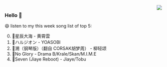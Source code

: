 <img align="right"  src="https://github-readme-stats.vercel.app/api/top-langs/?username=sohyunQVQ" />

### Hello 👋

😄 listen to my this week song list of top 5:

0. 🌈星辰大海 - 黄霄雲
1. 🌈ハルジオン - YOASOBI
2. 🌈溯（钢琴版）（翻自 CORSAK胡梦周）  - 柳轻颂
3. 🌈No Glory - Drama B/Krale/Skan/M.I.M.E
4. 🌈Seven (Jiaye Reboot) - Jiaye/Tobu

